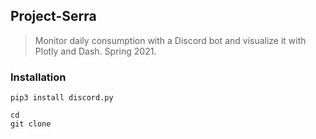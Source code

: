 ## Project-Serra
> Monitor daily consumption with a Discord bot and visualize it with Plotly and Dash. Spring 2021.

### Installation
```
pip3 install discord.py

cd
git clone 
```
